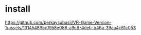 # install
https://github.com/berkaysubasii/VR-Game-Version-1/assets/131454895/0958e086-a9c6-4deb-b46a-39aa4c61c053
